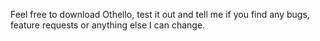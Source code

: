 Feel free to download Othello, test it out and tell me if you find any bugs, feature requests or anything else I can change.
